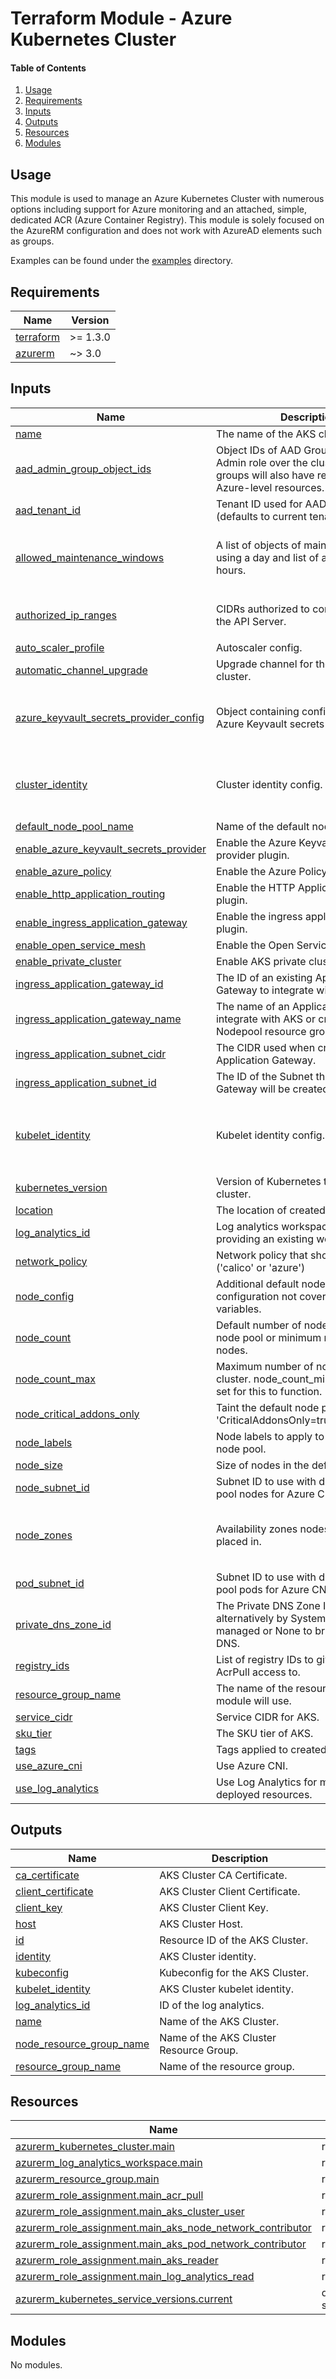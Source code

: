 # Terraform Module - Azure Kubernetes Cluster

#### Table of Contents

1. [Usage](#usage)
2. [Requirements](#requirements)
3. [Inputs](#inputs)
4. [Outputs](#outputs)
5. [Resources](#resources)
6. [Modules](#modules)

## Usage

This module is used to manage an Azure Kubernetes Cluster with numerous options including support for Azure monitoring and an attached, simple, dedicated ACR (Azure Container Registry). This module is solely focused on the AzureRM configuration and does not work with AzureAD elements such as groups.

Examples can be found under the [examples](./examples/) directory.

<!-- BEGIN_TF_DOCS -->
## Requirements

| Name | Version |
|------|---------|
| <a name="requirement_terraform"></a> [terraform](#requirement\_terraform) | >= 1.3.0 |
| <a name="requirement_azurerm"></a> [azurerm](#requirement\_azurerm) | ~> 3.0 |

## Inputs

| Name | Description | Type | Default | Required |
|------|-------------|------|---------|:--------:|
| <a name="input_name"></a> [name](#input\_name) | The name of the AKS cluster. | `string` | n/a | yes |
| <a name="input_aad_admin_group_object_ids"></a> [aad\_admin\_group\_object\_ids](#input\_aad\_admin\_group\_object\_ids) | Object IDs of AAD Groups that have Admin role over the cluster. These groups will also have read privileges of Azure-level resources. | `list(string)` | `[]` | no |
| <a name="input_aad_tenant_id"></a> [aad\_tenant\_id](#input\_aad\_tenant\_id) | Tenant ID used for AAD RBAC. (defaults to current tenant) | `string` | `null` | no |
| <a name="input_allowed_maintenance_windows"></a> [allowed\_maintenance\_windows](#input\_allowed\_maintenance\_windows) | A list of objects of maintance windows using a day and list of acceptable hours. | <pre>list(object({<br>    day   = string<br>    hours = optional(list(number), [21])<br>  }))</pre> | `null` | no |
| <a name="input_authorized_ip_ranges"></a> [authorized\_ip\_ranges](#input\_authorized\_ip\_ranges) | CIDRs authorized to communicate with the API Server. | `list(string)` | <pre>[<br>  "0.0.0.0/0"<br>]</pre> | no |
| <a name="input_auto_scaler_profile"></a> [auto\_scaler\_profile](#input\_auto\_scaler\_profile) | Autoscaler config. | `map(any)` | `{}` | no |
| <a name="input_automatic_channel_upgrade"></a> [automatic\_channel\_upgrade](#input\_automatic\_channel\_upgrade) | Upgrade channel for the Kubernetes cluster. | `string` | `null` | no |
| <a name="input_azure_keyvault_secrets_provider_config"></a> [azure\_keyvault\_secrets\_provider\_config](#input\_azure\_keyvault\_secrets\_provider\_config) | Object containing configuration for the Azure Keyvault secrets provider plugin. | <pre>object({<br>    enable_secret_rotation = optional(bool, true)<br>    rotation_interval      = optional(string, "2m")<br>  })</pre> | <pre>{<br>  "enable_secret_rotation": true<br>}</pre> | no |
| <a name="input_cluster_identity"></a> [cluster\_identity](#input\_cluster\_identity) | Cluster identity config. | <pre>object({<br>    id           = string<br>    principal_id = string<br>  })</pre> | `null` | no |
| <a name="input_default_node_pool_name"></a> [default\_node\_pool\_name](#input\_default\_node\_pool\_name) | Name of the default node pool. | `string` | `"default"` | no |
| <a name="input_enable_azure_keyvault_secrets_provider"></a> [enable\_azure\_keyvault\_secrets\_provider](#input\_enable\_azure\_keyvault\_secrets\_provider) | Enable the Azure Keyvault secrets provider plugin. | `bool` | `false` | no |
| <a name="input_enable_azure_policy"></a> [enable\_azure\_policy](#input\_enable\_azure\_policy) | Enable the Azure Policy plugin. | `bool` | `false` | no |
| <a name="input_enable_http_application_routing"></a> [enable\_http\_application\_routing](#input\_enable\_http\_application\_routing) | Enable the HTTP Application Routing plugin. | `bool` | `false` | no |
| <a name="input_enable_ingress_application_gateway"></a> [enable\_ingress\_application\_gateway](#input\_enable\_ingress\_application\_gateway) | Enable the ingress application gateway plugin. | `bool` | `false` | no |
| <a name="input_enable_open_service_mesh"></a> [enable\_open\_service\_mesh](#input\_enable\_open\_service\_mesh) | Enable the Open Service Mesh plugin. | `bool` | `false` | no |
| <a name="input_enable_private_cluster"></a> [enable\_private\_cluster](#input\_enable\_private\_cluster) | Enable AKS private cluster. | `bool` | `false` | no |
| <a name="input_ingress_application_gateway_id"></a> [ingress\_application\_gateway\_id](#input\_ingress\_application\_gateway\_id) | The ID of an existing Application Gateway to integrate with AKS. | `string` | `null` | no |
| <a name="input_ingress_application_gateway_name"></a> [ingress\_application\_gateway\_name](#input\_ingress\_application\_gateway\_name) | The name of an Application Gateway to integrate with AKS or create in the Nodepool resource group. | `string` | `null` | no |
| <a name="input_ingress_application_subnet_cidr"></a> [ingress\_application\_subnet\_cidr](#input\_ingress\_application\_subnet\_cidr) | The CIDR used when creating an Application Gateway. | `string` | `null` | no |
| <a name="input_ingress_application_subnet_id"></a> [ingress\_application\_subnet\_id](#input\_ingress\_application\_subnet\_id) | The ID of the Subnet the Application Gateway will be created on. | `string` | `null` | no |
| <a name="input_kubelet_identity"></a> [kubelet\_identity](#input\_kubelet\_identity) | Kubelet identity config. | <pre>object({<br>    id           = string<br>    principal_id = string<br>    client_id    = string<br>  })</pre> | `null` | no |
| <a name="input_kubernetes_version"></a> [kubernetes\_version](#input\_kubernetes\_version) | Version of Kubernetes to use in the cluster. | `string` | `null` | no |
| <a name="input_location"></a> [location](#input\_location) | The location of created resources. | `string` | `"uksouth"` | no |
| <a name="input_log_analytics_id"></a> [log\_analytics\_id](#input\_log\_analytics\_id) | Log analytics workspace ID to use if providing an existing workspace. | `string` | `null` | no |
| <a name="input_network_policy"></a> [network\_policy](#input\_network\_policy) | Network policy that should be used. ('calico' or 'azure') | `string` | `null` | no |
| <a name="input_node_config"></a> [node\_config](#input\_node\_config) | Additional default node pool configuration not covered by base variables. | `map(any)` | `{}` | no |
| <a name="input_node_count"></a> [node\_count](#input\_node\_count) | Default number of nodes in the default node pool or minimum number of nodes. | `number` | `2` | no |
| <a name="input_node_count_max"></a> [node\_count\_max](#input\_node\_count\_max) | Maximum number of nodes in the AKS cluster. node\_count\_min must also be set for this to function. | `number` | `null` | no |
| <a name="input_node_critical_addons_only"></a> [node\_critical\_addons\_only](#input\_node\_critical\_addons\_only) | Taint the default node pool with 'CriticalAddonsOnly=true:NoSchedule'. | `bool` | `false` | no |
| <a name="input_node_labels"></a> [node\_labels](#input\_node\_labels) | Node labels to apply to the default node pool. | `map(string)` | `null` | no |
| <a name="input_node_size"></a> [node\_size](#input\_node\_size) | Size of nodes in the default node pool. | `string` | `"Standard_B2ms"` | no |
| <a name="input_node_subnet_id"></a> [node\_subnet\_id](#input\_node\_subnet\_id) | Subnet ID to use with default node pool nodes for Azure CNI. | `string` | `null` | no |
| <a name="input_node_zones"></a> [node\_zones](#input\_node\_zones) | Availability zones nodes should be placed in. | `list(number)` | <pre>[<br>  1,<br>  2,<br>  3<br>]</pre> | no |
| <a name="input_pod_subnet_id"></a> [pod\_subnet\_id](#input\_pod\_subnet\_id) | Subnet ID to use with default node pool pods for Azure CNI. | `string` | `null` | no |
| <a name="input_private_dns_zone_id"></a> [private\_dns\_zone\_id](#input\_private\_dns\_zone\_id) | The Private DNS Zone ID - can alternatively by System to be AKS-managed or None to bring your own DNS. | `string` | `"System"` | no |
| <a name="input_registry_ids"></a> [registry\_ids](#input\_registry\_ids) | List of registry IDs to give this cluster AcrPull access to. | `list(string)` | `[]` | no |
| <a name="input_resource_group_name"></a> [resource\_group\_name](#input\_resource\_group\_name) | The name of the resource group this module will use. | `string` | `null` | no |
| <a name="input_service_cidr"></a> [service\_cidr](#input\_service\_cidr) | Service CIDR for AKS. | `string` | `"10.0.0.0/16"` | no |
| <a name="input_sku_tier"></a> [sku\_tier](#input\_sku\_tier) | The SKU tier of AKS. | `string` | `"Free"` | no |
| <a name="input_tags"></a> [tags](#input\_tags) | Tags applied to created resources. | `map(string)` | `null` | no |
| <a name="input_use_azure_cni"></a> [use\_azure\_cni](#input\_use\_azure\_cni) | Use Azure CNI. | `bool` | `false` | no |
| <a name="input_use_log_analytics"></a> [use\_log\_analytics](#input\_use\_log\_analytics) | Use Log Analytics for monitoring the deployed resources. | `bool` | `false` | no |

## Outputs

| Name | Description |
|------|-------------|
| <a name="output_ca_certificate"></a> [ca\_certificate](#output\_ca\_certificate) | AKS Cluster CA Certificate. |
| <a name="output_client_certificate"></a> [client\_certificate](#output\_client\_certificate) | AKS Cluster Client Certificate. |
| <a name="output_client_key"></a> [client\_key](#output\_client\_key) | AKS Cluster Client Key. |
| <a name="output_host"></a> [host](#output\_host) | AKS Cluster Host. |
| <a name="output_id"></a> [id](#output\_id) | Resource ID of the AKS Cluster. |
| <a name="output_identity"></a> [identity](#output\_identity) | AKS Cluster identity. |
| <a name="output_kubeconfig"></a> [kubeconfig](#output\_kubeconfig) | Kubeconfig for the AKS Cluster. |
| <a name="output_kubelet_identity"></a> [kubelet\_identity](#output\_kubelet\_identity) | AKS Cluster kubelet identity. |
| <a name="output_log_analytics_id"></a> [log\_analytics\_id](#output\_log\_analytics\_id) | ID of the log analytics. |
| <a name="output_name"></a> [name](#output\_name) | Name of the AKS Cluster. |
| <a name="output_node_resource_group_name"></a> [node\_resource\_group\_name](#output\_node\_resource\_group\_name) | Name of the AKS Cluster Resource Group. |
| <a name="output_resource_group_name"></a> [resource\_group\_name](#output\_resource\_group\_name) | Name of the resource group. |

## Resources

| Name | Type |
|------|------|
| [azurerm_kubernetes_cluster.main](https://registry.terraform.io/providers/hashicorp/azurerm/latest/docs/resources/kubernetes_cluster) | resource |
| [azurerm_log_analytics_workspace.main](https://registry.terraform.io/providers/hashicorp/azurerm/latest/docs/resources/log_analytics_workspace) | resource |
| [azurerm_resource_group.main](https://registry.terraform.io/providers/hashicorp/azurerm/latest/docs/resources/resource_group) | resource |
| [azurerm_role_assignment.main_acr_pull](https://registry.terraform.io/providers/hashicorp/azurerm/latest/docs/resources/role_assignment) | resource |
| [azurerm_role_assignment.main_aks_cluster_user](https://registry.terraform.io/providers/hashicorp/azurerm/latest/docs/resources/role_assignment) | resource |
| [azurerm_role_assignment.main_aks_node_network_contributor](https://registry.terraform.io/providers/hashicorp/azurerm/latest/docs/resources/role_assignment) | resource |
| [azurerm_role_assignment.main_aks_pod_network_contributor](https://registry.terraform.io/providers/hashicorp/azurerm/latest/docs/resources/role_assignment) | resource |
| [azurerm_role_assignment.main_aks_reader](https://registry.terraform.io/providers/hashicorp/azurerm/latest/docs/resources/role_assignment) | resource |
| [azurerm_role_assignment.main_log_analytics_read](https://registry.terraform.io/providers/hashicorp/azurerm/latest/docs/resources/role_assignment) | resource |
| [azurerm_kubernetes_service_versions.current](https://registry.terraform.io/providers/hashicorp/azurerm/latest/docs/data-sources/kubernetes_service_versions) | data source |

## Modules

No modules.
<!-- END_TF_DOCS -->
